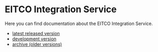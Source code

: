 
# EITCO Integration Service

Here you can find documentation about the EITCO Integration Service.

 * [latest released version](latest)
 * [development version](development)
 * [archive (older versions)](archive.html)
